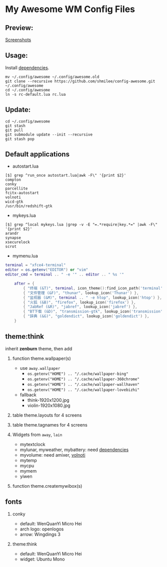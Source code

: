 My Awesome WM Config Files
==========================

Preview:
--------

[Screenshots](https://github.com/shmilee/config-awesome/issues/1)

Usage:
------

Install [dependencies](https://github.com/shmilee/awesome-away#dependencies).

```
mv ~/.config/awesome ~/.config/awesome.old
git clone --recursive https://github.com/shmilee/config-awesome.git ~/.config/awesome
cd ~/.config/awesome
ln -s rc-default.lua rc.lua
```

Update:
-------

```
cd ~/.config/awesome
git stash
git pull
git submodule update --init --recursive
git stash pop
```

Default applications
--------------------

* autostart.lua

```
[$] grep ^run_once autostart.lua|awk -F\" '{print $2}'
compton
conky
parcellite
fcitx-autostart
volnoti
wicd-gtk
/usr/bin/redshift-gtk
```

* mykeys.lua

```
[$] grep ^local mykeys.lua |grep -v -E "=.*require|key.*=" |awk -F\" '{print $2}'
arandr
synapse
xsecurelock
scrot
```

* mymenu.lua

```lua
terminal = "xfce4-terminal"
editor = os.getenv("EDITOR") or "vim"
editor_cmd = terminal .. " -e '" .. editor .. " %s '"
```

```lua
    after = {
        { "终端 (&T)", terminal, icon_theme():find_icon_path('terminal') },
        { "文件管理 (&F)", "thunar", lookup_icon('Thunar') },
        { "监视器 (&M)", terminal .. " -e htop", lookup_icon('htop') },
        { "火狐 (&B)", "firefox", lookup_icon('firefox') },
        { "JabRef (&R)", "jabref", lookup_icon('jabref') },
        { "BT下载 (&D)", "transmission-gtk", lookup_icon('transmission') },
        { "辞典 (&G)", "goldendict", lookup_icon('goldendict') },
    }
```

theme:think
-----------

inherit **zenburn** theme, then add

1. function theme.wallpaper(s)
   - use `away.wallpaper`
     + `os.getenv("HOME") .. "/.cache/wallpaper-bing"`
     + `os.getenv("HOME") .. "/.cache/wallpaper-360chrome"`
     + `os.getenv("HOME") .. "/.cache/wallpaper-wallhaven"`
     + `os.getenv("HOME") .. "/.cache/wallpaper-lovebizhi"`
   - fallback
     + think-1920x1200.jpg
     + violin-1920x1080.jpg

2. table theme.layouts for 4 screens
3. table theme.tagnames for 4 screens
4. Widgets from `away`, `lain`
   - mytextclock
   - mylunar, myweather, mybattery: need [dependencies](https://github.com/shmilee/awesome-away#dependencies)
   - myvolume: need amixer, [volnoti](https://github.com/hcchu/volnoti)
   - mytemp
   - mycpu
   - mymem
   - yiwen
5. function theme.createmywibox(s)

fonts
-----

1. conky
   - default: WenQuanYi Micro Hei
   - arch logo: openlogos
   - arrow: Wingdings 3

2. theme:think
   - default: WenQuanYi Micro Hei
   - widget: Ubuntu Mono
